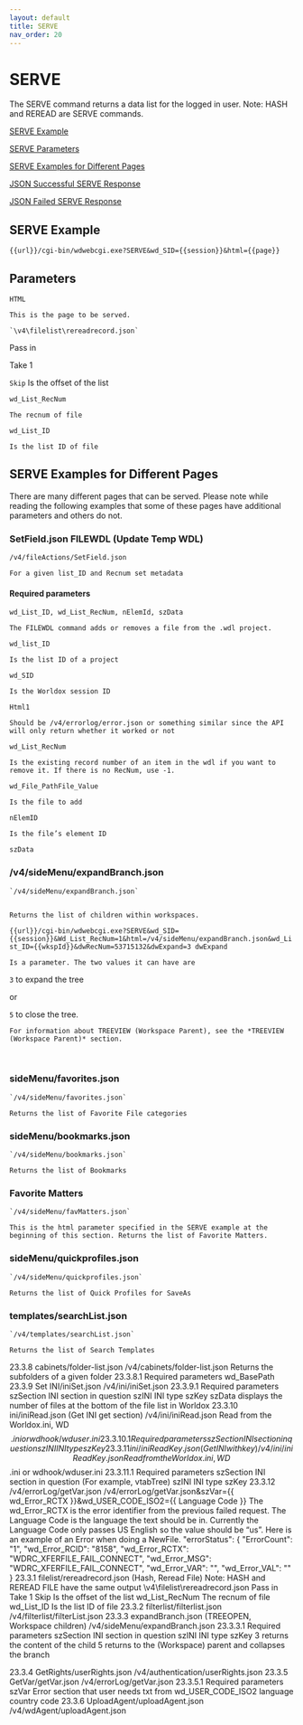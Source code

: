 ```yaml
---
layout: default
title: SERVE
nav_order: 20
---
```


# SERVE

The SERVE command returns a data list for the logged in user. Note: HASH and REREAD are SERVE commands. 

[SERVE Example](#serve-example)

[SERVE Parameters](#serve-parameters)

[SERVE Examples for Different Pages](#serve-examples-for-different-pages)

[JSON Successful SERVE Response](#json-successful-serve-response)

[JSON Failed SERVE Response](#json-failed-serve-response)

## SERVE Example

`{{url}}/cgi-bin/wdwebcgi.exe?SERVE&wd_SID={{session}}&html={{page}}`

## Parameters

`HTML`
	
	This is the page to be served.
	
	`\v4\filelist\rereadrecord.json`
	
Pass in

Take 1

`Skip`
	Is the offset of the list
		
`wd_List_RecNum`
	
	The recnum of file

`wd_List_ID`

	Is the list ID of file
	
## SERVE Examples for Different Pages

There are many different pages that can be served. Please note while reading the following examples that some of these pages have additional parameters and others do not.

### SetField.json FILEWDL (Update Temp WDL)

`/v4/fileActions/SetField.json`

	For a given list_ID and Recnum set metadata

#### Required parameters

`wd_List_ID, wd_List_RecNum, nElemId, szData`

	The FILEWDL command adds or removes a file from the .wdl project.

`wd_list_ID`
	
	Is the list ID of a project

`wd_SID`
	
	Is the Worldox session ID
`Html1`

	Should be /v4/errorlog/error.json or something similar since the API will only return whether it worked or not

`wd_List_RecNum`

	Is the existing record number of an item in the wdl if you want to remove it. If there is no RecNum, use -1. 

`wd_File_PathFile_Value`
	
	Is the file to add

`nElemID`

	Is the file’s element ID
`szData`

### /v4/sideMenu/expandBranch.json

	`/v4/sideMenu/expandBranch.json`

	
	Returns the list of children within workspaces. 

`{{url}}/cgi-bin/wdwebcgi.exe?SERVE&wd_SID={{session}}&Wd_List_RecNum=1&html=/v4/sideMenu/expandBranch.json&wd_List_ID={{wkspId}}&dwRecNum=53715132&dwExpand=3
dwExpand`

	Is a parameter. The two values it can have are

`3` to expand the tree 

or

`5` to close the tree.

	For information about TREEVIEW (Workspace Parent), see the *TREEVIEW (Workspace Parent)* section. 
 
### sideMenu/favorites.json

	`/v4/sideMenu/favorites.json`
	
	Returns the list of Favorite File categories

### sideMenu/bookmarks.json

	`/v4/sideMenu/bookmarks.json`

	Returns the list of Bookmarks

### Favorite Matters

	`/v4/sideMenu/favMatters.json`

	This is the html parameter specified in the SERVE example at the beginning of this section. Returns the list of Favorite Matters.

### sideMenu/quickprofiles.json

	`/v4/sideMenu/quickprofiles.json`

	Returns the list of Quick Profiles for SaveAs

### templates/searchList.json

	`/v4/templates/searchList.json`

	Returns the list of Search Templates
23.3.8	cabinets/folder-list.json
/v4/cabinets/folder-list.json
Returns the subfolders of a given folder
23.3.8.1	Required parameters
wd_BasePath
23.3.9	Set INI/iniSet.json
/v4/ini/iniSet.json
23.3.9.1	Required parameters
szSection INI section in question
szINI INI type
szKey 
szData displays the number of files at the bottom of the file list in Worldox
23.3.10	ini/iniRead.json (Get INI get section) 
/v4/ini/iniRead.json
Read from the Worldox.ini, WD$$$$$$.ini or wdhook/wduser.ini
23.3.10.1	Required parameters
szSection INI section in question
szINI INI type
szKey 
23.3.11	ini/iniReadKey.json (Get INI with key) 
/v4/ini/iniReadKey.json
Read from the Worldox.ini, WD$$$$$$.ini or wdhook/wduser.ini
23.3.11.1	Required parameters
szSection INI section in question (For example, vtabTree)
szINI INI type
szKey
23.3.12	/v4/errorLog/getVar.json
/v4/errorLog/getVar.json&szVar={{ wd_Error_RCTX }}&wd_USER_CODE_ISO2={{ Language Code }}
The wd_Error_RCTX is the error identifier from the previous failed request.
The Language Code is the language the text should be in.
Currently the Language Code only passes US English so the value should be “us”. 
Here is an example of an Error when doing a NewFile.
   "errorStatus": {
        "ErrorCount": "1",
        "wd_Error_RCID": "8158",
        "wd_Error_RCTX": "WDRC_XFERFILE_FAIL_CONNECT",
        "wd_Error_MSG": "WDRC_XFERFILE_FAIL_CONNECT",
        "wd_Error_VAR": "",
        "wd_Error_VAL": ""
    }
23.3.1	filelist/rereadrecord.json (Hash, Reread File) 
Note: HASH and REREAD FILE have the same output
\v4\filelist\rereadrecord.json
Pass in
Take 1
Skip
Is the offset of the list
wd_List_RecNum
	The recnum of file
wd_List_ID
Is the list ID of file
23.3.2	filterlist/filterlist.json 
/v4/filterlist/filterList.json
23.3.3	expandBranch.json (TREEOPEN, Workspace children)
/v4/sideMenu/expandBranch.json
23.3.3.1	Required parameters
szSection INI section in question
szINI INI type
szKey
3 returns the content of the child
5 returns to the (Workspace) parent and collapses the branch

23.3.4	GetRights/userRights.json
/v4/authentication/userRights.json
23.3.5	GetVar/getVar.json
/v4/errorLog/getVar.json
23.3.5.1	Required parameters
szVar Error section that user needs txt from
wd_USER_CODE_ISO2 language country code
23.3.6	UploadAgent/uploadAgent.json
/v4/wdAgent/uploadAgent.json
